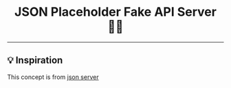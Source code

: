 <div align="center">
<h1>JSON Placeholder Fake API Server 👨‍💻</h1>
<hr />
</div>

## 💡 Inspiration

This concept is from [json server](https://my-json-server.typicode.com/)